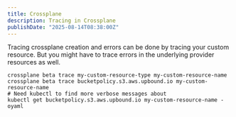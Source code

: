 ```yaml
---
title: Crossplane
description: Tracing in Crossplane
publishDate: "2025-08-14T08:38:00Z"
---
```

Tracing crossplane creation and errors can be done by tracing your custom resource. But you might have to trace errors in the underlying provider resources as well.  
```shell
crossplane beta trace my-custom-resource-type my-custom-resource-name
crossplane beta trace bucketpolicy.s3.aws.upbound.io my-custom-resource-name
# Need kubectl to find more verbose messages about 
kubectl get bucketpolicy.s3.aws.upbound.io my-custom-resource-name -oyaml
```
